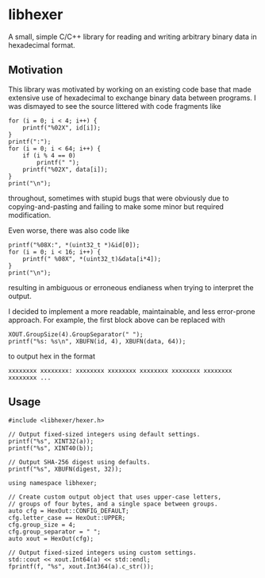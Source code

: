 # libhexer

A small, simple C/C++ library for reading and writing arbitrary binary data in 
hexadecimal format.

## Motivation

This library was motivated by working on an existing code base that made
extensive use of hexadecimal to exchange binary data between programs.  I was
dismayed to see the source littered with code fragments like

    for (i = 0; i < 4; i++) {
        printf("%02X", id[i]);
    }
    printf(":");
    for (i = 0; i < 64; i++) {
        if (i % 4 == 0)
            printf(" ");
        printf("%02X", data[i]);
    }
    print("\n");

throughout, sometimes with stupid bugs that were obviously due to
copying-and-pasting and failing to make some minor but required modification.

Even worse, there was also code like

    printf("%08X:", *(uint32_t *)&id[0]);
    for (i = 0; i < 16; i++) {
        printf(" %08X", *(uint32_t)&data[i*4]);
    }
    print("\n");

resulting in ambiguous or erroneous endianess when trying to interpret the
output.

I decided to implement a more readable, maintainable, and less error-prone
approach. For example, the first block above can be replaced with

    XOUT.GroupSize(4).GroupSeparator(" ");
    printf("%s: %s\n", XBUFN(id, 4), XBUFN(data, 64));

to output hex in the format

    xxxxxxxx xxxxxxxx: xxxxxxxx xxxxxxxx xxxxxxxx xxxxxxxx xxxxxxxx xxxxxxxx ...

## Usage

    #include <libhexer/hexer.h>
    
    // Output fixed-sized integers using default settings.
    printf("%s", XINT32(a));
    printf("%s", XINT40(b));

    // Output SHA-256 digest using defaults.
    printf("%s", XBUFN(digest, 32));

    using namespace libhexer;

    // Create custom output object that uses upper-case letters,
    // groups of four bytes, and a single space between groups.
    auto cfg = HexOut::CONFIG_DEFAULT;
    cfg.letter_case == HexOut::UPPER;
    cfg.group_size = 4;
    cfg.group_separator = " ";
    auto xout = HexOut(cfg);
    
    // Output fixed-sized integers using custom settings.
    std::cout << xout.Int64(a) << std::endl;
    fprintf(f, "%s", xout.Int364(a).c_str());
